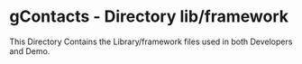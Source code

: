 gContacts - Directory lib/framework
=========

This Directory Contains the Library/framework files used in both
Developers and Demo.